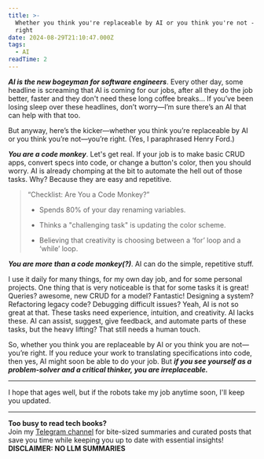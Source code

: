 ```yaml
---
title: >-
  Whether you think you're replaceable by AI or you think you're not - you're
  right
date: 2024-08-29T21:10:47.000Z
tags:
  - AI
readTime: 2
---
```


***AI is the new bogeyman for software engineers***. Every other day, some headline is screaming that AI is coming for our jobs, after all they do the job better, faster and they don't need these long coffee breaks... If you’ve been losing sleep over these headlines, don’t worry—I’m sure there’s an AI that can help with that too.

But anyway, here’s the kicker—whether you think you’re replaceable by AI or you think you’re not—you’re right. (Yes, I paraphrased Henry Ford.)

***You are a code monkey***. Let's get real. If your job is to make basic CRUD apps, convert specs into code, or change a button's color, then you should worry. AI is already chomping at the bit to automate the hell out of those tasks. Why? Because they are easy and repetitive.

> “Checklist: Are You a Code Monkey?”
>
>* Spends 80% of your day renaming variables.
>
>* Thinks a "challenging task" is updating the color scheme.
>
>* Believing that creativity is choosing between a ‘for’ loop and a ‘while’ loop.

***You are more than a code monkey(?)***. AI can do the simple, repetitive stuff.

I use it daily for many things, for my own day job, and for some personal projects. One thing that is very noticeable is that for some tasks it is great! Queries? awesome, new CRUD for a model? Fantastic! Designing a system? Refactoring legacy code? Debugging difficult issues? Yeah, AI is not so great at that. These tasks need experience, intuition, and creativity. AI lacks these. AI can assist, suggest, give feedback, and automate parts of these tasks, but the heavy lifting? That still needs a human touch.

So, whether you think you are replaceable by AI or you think you are not—you’re right. If you reduce your work to translating specifications into code, then yes, AI might soon be able to do your job. But ***if you see yourself as a problem-solver and a critical thinker, you are irreplaceable.*** 

---

I hope that ages well, but if the robots take my job anytime soon, I'll keep you updated.

<!-- PROMO BLOCK -->
---

**Too busy to read tech books?**  
Join my [Telegram channel](https://t.me/booksbytes) for bite-sized summaries and curated posts that save you time while keeping you up to date with essential insights!  
**DISCLAIMER: NO LLM SUMMARIES**

<!-- END PROMO BLOCK -->


